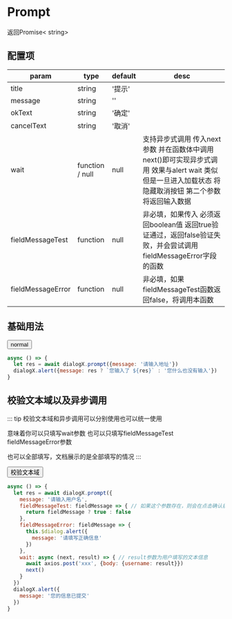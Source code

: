 <script>
export default {
  data () {
    return {
      dialogX: null
    }
  },
  mounted () {
    window.dialogX = new window.VueDialogX(window.Vue)
    window.normal = async () => {
      let res = await dialogX.prompt({message: '请输入地址'})
      dialogX.alert({message: res ? `您输入了 ${res}` : '您什么也没有输入'})
    }
    window.inputUserName = async () => {
      let res = await dialogX.prompt({
        message: '请输入用户名',
        fieldMessageTest: fieldMessage => {
          return fieldMessage
        },
        fieldMessageError: fieldMessage => {
          dialogX.alert({
            message: '请填写正确信息'
          })
        },
        wait: async (next, result) => { // result参数为用户填写的文本信息
          setTimeout(() => {
            next()
          }, 500)
        }
      })
      dialogX.alert({message: '您的信息已提交'})
    }
  }
}
</script>

# Prompt
返回Promise< string>

## 配置项
param   | type   | default | desc
|----   | ----   | ------- | ----
title   | string | '提示'
message | string | ''
okText  | string | '确定'
cancelText| string | '取消'
wait    | function / null | null | 支持异步式调用 传入next参数 并在函数体中调用next()即可实现异步式调用 效果与alert wait 类似 但是一旦进入加载状态 将隐藏取消按钮 第二个参数将返回输入数据
fieldMessageTest | function | null | 非必填，如果传入 必须返回boolean值 返回true验证通过，返回false验证失败，并会尝试调用fieldMessageError字段的函数
fieldMessageError | function | null | 非必填，如果fieldMessageTest函数返回false，将调用本函数

## 基础用法

<button onclick="normal()">normal</button>

``` js
async () => {
  let res = await dialogX.prompt({message: '请输入地址'})
  dialogX.alert({message: res ? `您输入了 ${res}` : '您什么也没有输入'})
}
```

## 校验文本域以及异步调用

::: tip
校验文本域和异步调用可以分别使用也可以统一使用

意味着你可以只填写wait参数 也可以只填写fieldMessageTest fieldMessageError参数  

也可以全部填写，文档展示的是全部填写的情况
:::

<button onclick="inputUserName()">校验文本域</button>

``` js
async () => {
  let res = await dialogX.prompt({
    message: '请输入用户名',
    fieldMessageTest: fieldMessage => { // 如果这个参数存在，则会在点击确认前校验该参数。如果返回false，将不会继续执行并且调用fieldMessageError函数 必须返回布尔值
      return fieldMessage ? true : false
    },
    fieldMessageError: fieldMessage => {
      this.$dialog.alert({
        message: '请填写正确信息'
      })
    },
    wait: async (next, result) => { // result参数为用户填写的文本信息
      await axios.post('xxx', {body: {username: result}})
      next()
    }
  })
  dialogX.alert({
    message: '您的信息已提交'
  })
}
```